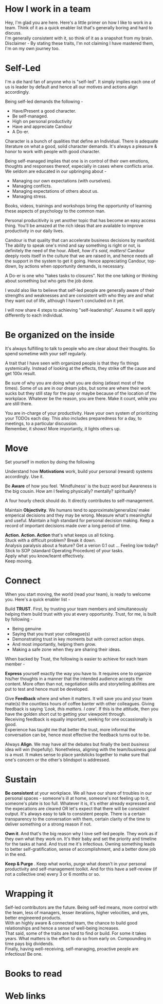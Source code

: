 How I work in a team
=

Hey, I'm glad you are here. Here's a little primer on how I like to work in a team. Think of it as a quick enabler list that's generally boring and hard to discuss.  
I'm generally consistent with it, so think of it as a snapshot from my brain.  
Disclaimer - By stating these traits, I'm not claiming I have mastered them, I'm on my own journey too.

Self-Led
=
I'm a die hard fan of anyone who is "self-led". It simply implies each one of us is leader by default and hence all our motives and actions align accordingly.  

Being self-led demands the following -
* Have/Present a good character.
* Be self-managed.
* High on personal productivity
* Have and appreciate Candour
* A Do-er.

Character is a bunch of qualities that define an Individual. There is adequate literature on what a good, solid character demands. It's always a pleasure & honor to work with people with good character.

Being self-managed implies that one is in control of their own emotions, thoughts and responses thereof, especially in cases where conflicts arise. We seldom are educated in our upbringing about -
* Managing our own expectations (with ourselves).
* Managing conflicts.
* Managing expectations of others about us.
* Managing stress.

Books, videos, trainings and workshops bring the opportunity of learning these aspects of psychology to the common man. 

Personal producitivity is yet another topic that has become an easy access thing. You'll be amazed at the rich ideas that are available to improve productivity in our daily lives.

Candour is that quality that can accelerate business decisions by manifold. The ability to speak one's mind and say something is right or not, is definitely the need of the hour. Albeit, *how it's said, matters!*
Candour deeply roots itself in the culture that we are raised in, and hence needs all the support in the system to get it going. Hence appreciating Candour, top-down, by actions when opportunity demands, is necessary.

A Do-er is one who "takes tasks to closures". Not the one talking or thinking about something but who gets the job done.

I would also like to believe that self-led people are generally aware of their strengths and weaknesses and are consistent with who they are and what they want out of life, although I haven't concluded on it yet.


I will now share 4 steps to achieving "self-leadership". Assume it will apply differently to each individual. 

Be organized on the inside
=
It's always fulfilling to talk to people who are clear about their thoughts. So spend sometime with your self regularly.

A trait that I have seen with organized people is that they fix things systemically. Instead of looking at the effects, they strike off the cause and get 100x result.

Be sure of why you are doing what you are doing (atleast most of the times). Some of us are in our dream jobs, but some are where their work sucks but they still stay for the pay or maybe because of the location of the workplace. Whatever be the reason, you are there. Make it count, while you are still there.

You are in-charge of your productivity. Have your own system of prioritizing your TODOs each day. This also includes preparedness for a day, to meetings, to a particular discussion.  
Remember, it shows! More importantly, it lights others up.

Move 
=
Set yourself in motion by doing the following 

Understand how **Motivations** work, build your personal (reward) systems accordingly. Use it.

Be **Aware** of how you feel. 'Mindfulness' is the buzz word but Awareness is the big cousin. How am I feeling physically? mentally? spiritually? 

A four hourly check should do. It directly contributes to self-management.

Maintain **Objectivity**. We humans tend to approximate/generalize/ make emperical decisions and they may be wrong. Measure what's meaningful and useful. Maintain a high standard for personal decision making. Keep a record of important decisions made over a long period of time. 

**Action. Action. Action** that's what keeps us all ticking.  
Stuck with a difficult problem? Break it down.  
Analysis paralysis about a feature? Get a verion 0.1 out ...
Feeling low today? Stick to SOP (standard Operating Procedure) of your tasks.  
Apply what you know/learnt effectively.  
Keep moving.

Connect 
=

When you start moving, the world (read your team), is ready to welcome you. Here's a quick enabler list -

Build **TRUST**. First, by trusting your team members and simultaneously helping them build trust with you at every opportunity. Trust, for me, is built by following -
* Being genuine
* Saying that you trust your colleague(s)
* Demonstrating trust in key moments but with correct action steps.
* And most importantly, helping them grow.
* Making a safe zone when they are sharing their ideas.

When backed by Trust, the following is easier to achieve for each team member -

**Express** yourself exactly the way you have to. It requires one to organize his/her thoughts in a manner that the intended audience accepts the content. More often than not, negotiation skills and storytelling abilities are put to test and hence must be developed.

Give **Feedback** where and when it matters. It will save you and your team mate(s) the countless hours of coffee banter with other colleagues. Giving feedback is saying *'Look, this matters. I care'*. If this is the attitude, then you have the golden short cut to getting your viewpoint through.  
Receiving feedback is equally important, seeking for one occassionally is good.  
Experience has taught me that better the trust, more informal the conversation can be, hence most effective the feedback turns out to be.

Always **Align**. We may have all the debates but finally the best *business* idea will win (hopefully). Nonetheless, aligning with the team/business goal is a must. It makes sense to place yardsticks together to make sure that one's concern or the other's blindspot is addressed.

Sustain
=
**Be consistent** at your workplace. We all have our share of troubles in our personal spaces - someone's ill at home, someone's not feeling up to it, someone's plate is too full. Whatever it is, it's either already expressed and the expecations are cleared OR let's expect that there will be consistent output. It's always easy to talk to consistent people. There is a certain transparency to the conversation with them, certain clarity of the time to deliver something or a strong reason if not. 

**Own it**. And that's the big reason why I love self-led people. They work as if they own what they work on. It's their baby and set the priority and timeline for the tasks at hand. And trust me it's infectious. Owning something leads to better self-gratification, sense of accomplishment, and a better done job in the end.

**Keep & Purge** . Keep what works, purge what doesn't in your personal productivity and self-management toolkit. And for this have a self-review (if not a collective one) every 3 or 6 months or so. 

Wrapping it
=
Self-led contributors are the future. Being self-led means, more control with the team, less of managers, lesser iterations, higher velocities, and yes, better engineered products.  
With an highly aware & connected team, the chance to build good relationships and hence a sense of well-being increases.  
That said, some of the traits are hard to find or build. For some it takes years. What matters is the effort to do so from early on. Compounding in time pays big dividends.  
Finally, having well-receiving, self-managing, proactive people are infectious! Be one.


Books to read 
=


Web links
=
